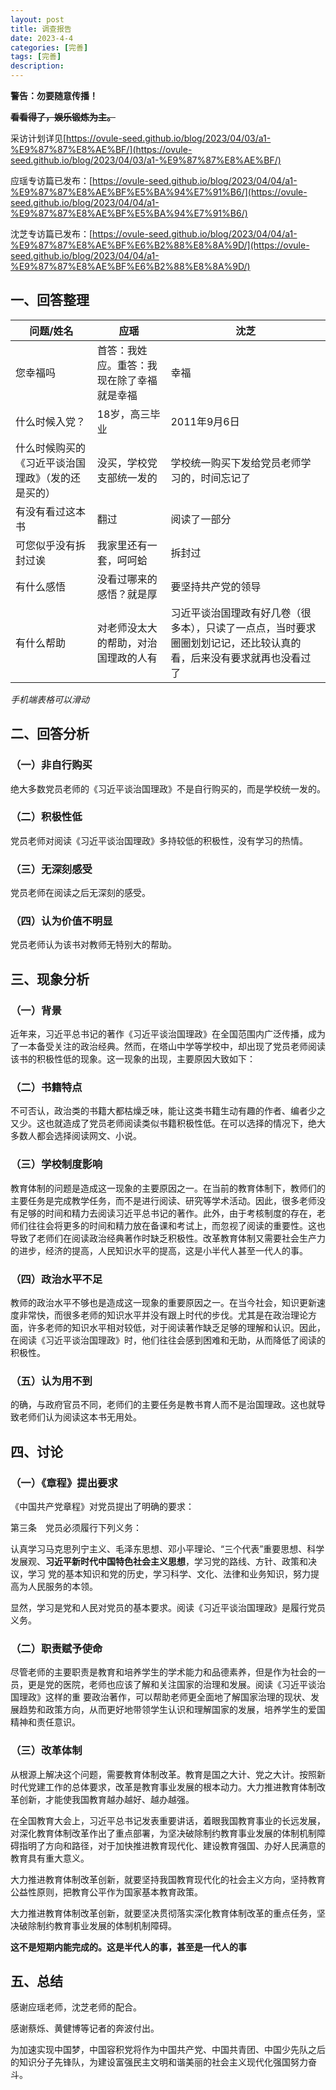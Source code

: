 ```yaml
---
layout: post
title: 调查报告
date: 2023-4-4
categories: [完善]
tags: [完善]
description: 
---
```


**警告：勿要随意传播！**

**~~看看得了，娱乐锻炼为主。~~**


采访计划详见[https://ovule-seed.github.io/blog/2023/04/03/a1-%E9%87%87%E8%AE%BF/](https://ovule-seed.github.io/blog/2023/04/03/a1-%E9%87%87%E8%AE%BF/)

应瑶专访篇已发布：[https://ovule-seed.github.io/blog/2023/04/04/a1-%E9%87%87%E8%AE%BF%E5%BA%94%E7%91%B6/](https://ovule-seed.github.io/blog/2023/04/04/a1-%E9%87%87%E8%AE%BF%E5%BA%94%E7%91%B6/)

沈芝专访篇已发布：[https://ovule-seed.github.io/blog/2023/04/04/a1-%E9%87%87%E8%AE%BF%E6%B2%88%E8%8A%9D/](https://ovule-seed.github.io/blog/2023/04/04/a1-%E9%87%87%E8%AE%BF%E6%B2%88%E8%8A%9D/)

## 一、回答整理

|问题/姓名|应瑶|沈芝|
|---|---|---|
|您幸福吗|首答：我姓应。重答：我现在除了幸福就是幸福|幸福|
|什么时候入党？|18岁，高三毕业|2011年9月6日|
|什么时候购买的《习近平谈治国理政》（发的还是买的）|没买，学校党支部统一发的|学校统一购买下发给党员老师学习的，时间忘记了|
|有没有看过这本书|翻过|阅读了一部分|
|可您似乎没有拆封过诶|我家里还有一套，呵呵蛤|拆封过|
|有什么感悟|没看过哪来的感悟？就是厚|要坚持共产党的领导|
|有什么帮助|对老师没太大的帮助，对治国理政的人有|习近平谈治国理政有好几卷（很多本），只读了一点点，当时要求圈圈划划记记，还比较认真的看，后来没有要求就再也没看过了|

*手机端表格可以滑动*

## 二、回答分析

### （一）非自行购买

绝大多数党员老师的《习近平谈治国理政》不是自行购买的，而是学校统一发的。

### （二）积极性低

党员老师对阅读《习近平谈治国理政》多持较低的积极性，没有学习的热情。

### （三）无深刻感受

党员老师在阅读之后无深刻的感受。

### （四）认为价值不明显

党员老师认为该书对教师无特别大的帮助。

## 三、现象分析

### （一）背景

近年来，习近平总书记的著作《习近平谈治国理政》在全国范围内广泛传播，成为了一本备受关注的政治经典。然而，在塔山中学等学校中，却出现了党员老师阅读该书的积极性低的现象。这一现象的出现，主要原因大致如下：

### （二）书籍特点

不可否认，政治类的书籍大都枯燥乏味，能让这类书籍生动有趣的作者、编者少之又少。这也就造成了党员老师阅读类似书籍积极性低。在可以选择的情况下，绝大多数人都会选择阅读网文、小说。

### （三）学校制度影响

教育体制的问题是造成这一现象的主要原因之一。在当前的教育体制下，教师们的主要任务是完成教学任务，而不是进行阅读、研究等学术活动。因此，很多老师没有足够的时间和精力去阅读习近平总书记的著作。此外，由于考核制度的存在，老师们往往会将更多的时间和精力放在备课和考试上，而忽视了阅读的重要性。这也导致了老师们在阅读政治经典著作时缺乏积极性。改革教育体制又需要社会生产力的进步，经济的提高，人民知识水平的提高，这是小半代人甚至一代人的事。

### （四）政治水平不足

教师的政治水平不够也是造成这一现象的重要原因之一。在当今社会，知识更新速度非常快，而很多老师的知识水平并没有跟上时代的步伐。尤其是在政治理论方面，许多老师的知识水平相对较低，对于阅读著作缺乏足够的理解和认识。因此，在阅读《习近平谈治国理政》时，他们往往会感到困难和无助，从而降低了阅读的积极性。

### （五）认为用不到

的确，与政府官员不同，老师们的主要任务是教书育人而不是治国理政。这也就导致老师们认为阅读这本书无用处。

## 四、讨论

### （一）《章程》提出要求

《中国共产党章程》对党员提出了明确的要求：

第三条　党员必须履行下列义务：

认真学习马克思列宁主义、毛泽东思想、邓小平理论、“三个代表”重要思想、科学发展观、**习近平新时代中国特色社会主义思想**，学习党的路线、方针、政策和决议，学习
党的基本知识和党的历史，学习科学、文化、法律和业务知识，努力提高为人民服务的本领。

显然，学习是党和人民对党员的基本要求。阅读《习近平谈治国理政》是履行党员义务。

### （二）职责赋予使命

尽管老师的主要职责是教育和培养学生的学术能力和品德素养，但是作为社会的一员，更是党的医院，老师也应该了解和关注国家的治理和发展。阅读《习近平谈治国理政》这样的重
要政治著作，可以帮助老师更全面地了解国家治理的现状、发展趋势和政策方向，从而更好地带领学生认识和理解国家的发展，培养学生的爱国精神和责任意识。

### （三）改革体制

从根源上解决这个问题，需要教育体制改革。教育是国之大计、党之大计。按照新时代党建工作的总体要求，改革是教育事业发展的根本动力。大力推进教育体制改革创新，才能使我国教育越办越好、越办越强。

在全国教育大会上，习近平总书记发表重要讲话，着眼我国教育事业的长远发展，对深化教育体制改革作出了重点部署，为坚决破除制约教育事业发展的体制机制障碍指明了方向和路径，对于加快推进教育现代化、建设教育强国、办好人民满意的教育具有重大意义。

大力推进教育体制改革创新，就要坚持我国教育现代化的社会主义方向，坚持教育公益性原则，把教育公平作为国家基本教育政策。

大力推进教育体制改革创新，就要坚决贯彻落实深化教育体制改革的重点任务，坚决破除制约教育事业发展的体制机制障碍。

**这不是短期内能完成的。这是半代人的事，甚至是一代人的事**

## 五、总结

感谢应瑶老师，沈芝老师的配合。

感谢蔡烁、黄健博等记者的奔波付出。

为加速实现中国梦，中国容积党将作为中国共产党、中国共青团、中国少先队之后的知识分子先锋队，为建设富强民主文明和谐美丽的社会主义现代化强国努力奋斗。












